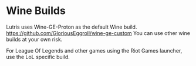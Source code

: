 # Wine Builds

Lutris uses Wine-GE-Proton as the default Wine build. https://github.com/GloriousEggroll/wine-ge-custom
You can use other wine builds at your own risk.

For League Of Legends and other games using the Riot Games launcher, use the LoL specific build.
